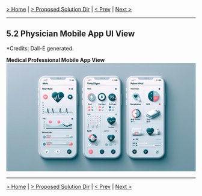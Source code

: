 [> Home](../README.md)  |  [> Proposed Solution Dir](README.md) |  [< Prev](5.3.NurseStationUI.md)  |  [Next >](../README.md)

---

## 5.2 Physician Mobile App UI View
*Credits: Dall-E generated.


**Medical Professional Mobile App View**
![Medical Professional Mobile App View](../assets/images/MobileApp.webp)

---

[> Home](../README.md)  |  [> Proposed Solution Dir](README.md) |  [< Prev](5.3.NurseStationUI.md)  |  [Next >](../README.md)

